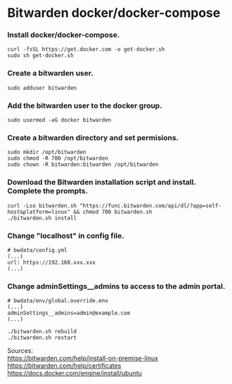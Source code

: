 # Bitwarden docker/docker-compose

### Install docker/docker-compose.
```
curl -fsSL https://get.docker.com -o get-docker.sh
sudo sh get-docker.sh
```
### Create a bitwarden user.
```
sudo adduser bitwarden
```
### Add the bitwarden user to the docker group.
```
sudo usermod -aG docker bitwarden
```
### Create a bitwarden directory and set permisions.
```
sudo mkdir /opt/bitwarden
sudo chmod -R 700 /opt/bitwarden
sudo chown -R bitwarden:bitwarden /opt/bitwarden
```
### Download the Bitwarden installation script and install. Complete the prompts.
```
curl -Lso bitwarden.sh "https://func.bitwarden.com/api/dl/?app=self-host&platform=linux" && chmod 700 bitwarden.sh
./bitwarden.sh install
```
### Change "localhost" in config file.
```
# bwdata/config.yml
(...)
url: https://192.168.xxx.xxx
(...)
```
### Change adminSettings__admins to access to the admin portal.
```
# bwdata/env/global.override.env
(...)
adminSettings__admins=admin@example.com
(...)
```
```
./bitwarden.sh rebuild
./bitwarden.sh restart
```

Sources: \
https://bitwarden.com/help/install-on-premise-linux \
https://bitwarden.com/help/certificates \
https://docs.docker.com/engine/install/ubuntu
